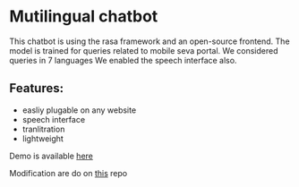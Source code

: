 # Mutilingual chatbot

This chatbot is using the rasa framework and an open-source frontend. The model is trained for queries related to mobile seva portal. We considered queries in 7 languages We enabled the speech interface also. 

## Features:
* easliy plugable on any website
* speech interface
* tranlitration
* lightweight


Demo is available [here](https://speechindia.in/chatbot/multilingual/)


Modification are do on [this](https://github.com/Elysian01/Rasa-Chatbot-UI) repo